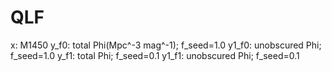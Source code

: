 # QLF
x: M1450
y_f0: total Phi(Mpc^-3 mag^-1); f_seed=1.0
y1_f0: unobscured Phi; f_seed=1.0
y_f1: total Phi; f_seed=0.1
y1_f1: unobscured Phi; f_seed=0.1